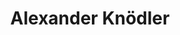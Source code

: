 ---
title: "Alexander Knödler"
url: /lauffen-am-neckar/alexander-knoedler-kiesstrasse/
shop: Autohaus
---